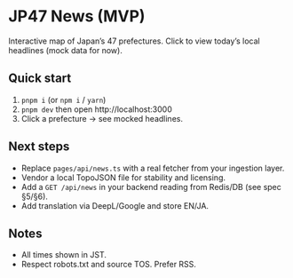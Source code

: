 # JP47 News (MVP)


Interactive map of Japan’s 47 prefectures. Click to view today’s local headlines (mock data for now).


## Quick start
1. `pnpm i` (or `npm i` / `yarn`)
2. `pnpm dev` then open http://localhost:3000
3. Click a prefecture → see mocked headlines.


## Next steps
- Replace `pages/api/news.ts` with a real fetcher from your ingestion layer.
- Vendor a local TopoJSON file for stability and licensing.
- Add a `GET /api/news` in your backend reading from Redis/DB (see spec §5/§6).
- Add translation via DeepL/Google and store EN/JA.


## Notes
- All times shown in JST.
- Respect robots.txt and source TOS. Prefer RSS.

